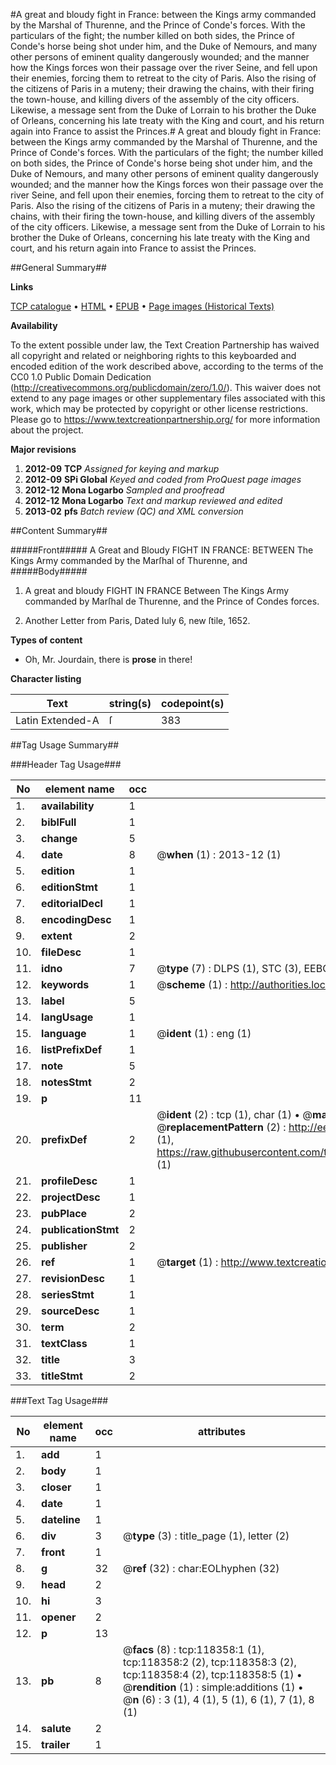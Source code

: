 #A great and bloudy fight in France: between the Kings army commanded by the Marshal of Thurenne, and the Prince of Conde's forces. With the particulars of the fight; the number killed on both sides, the Prince of Conde's horse being shot under him, and the Duke of Nemours, and many other persons of eminent quality dangerously wounded; and the manner how the Kings forces won their passage over the river Seine, and fell upon their enemies, forcing them to retreat to the city of Paris. Also the rising of the citizens of Paris in a muteny; their drawing the chains, with their firing the town-house, and killing divers of the assembly of the city officers. Likewise, a message sent from the Duke of Lorrain to his brother the Duke of Orleans, concerning his late treaty with the King and court, and his return again into France to assist the Princes.#
A great and bloudy fight in France: between the Kings army commanded by the Marshal of Thurenne, and the Prince of Conde's forces. With the particulars of the fight; the number killed on both sides, the Prince of Conde's horse being shot under him, and the Duke of Nemours, and many other persons of eminent quality dangerously wounded; and the manner how the Kings forces won their passage over the river Seine, and fell upon their enemies, forcing them to retreat to the city of Paris. Also the rising of the citizens of Paris in a muteny; their drawing the chains, with their firing the town-house, and killing divers of the assembly of the city officers. Likewise, a message sent from the Duke of Lorrain to his brother the Duke of Orleans, concerning his late treaty with the King and court, and his return again into France to assist the Princes.

##General Summary##

**Links**

[TCP catalogue](http://www.ota.ox.ac.uk/tcp/)  • 
[HTML](http://tei.it.ox.ac.uk/tcp/Texts-HTML/free/A85/A85568.html)  • 
[EPUB](http://tei.it.ox.ac.uk/tcp/Texts-EPUB/free/A85/A85568.epub) • 
[Page images (Historical Texts)](https://historicaltexts.jisc.ac.uk/eebo-99866096e)

**Availability**

To the extent possible under law, the Text Creation Partnership has waived all copyright and related or neighboring rights to this keyboarded and encoded edition of the work described above, according to the terms of the CC0 1.0 Public Domain Dedication (http://creativecommons.org/publicdomain/zero/1.0/). This waiver does not extend to any page images or other supplementary files associated with this work, which may be protected by copyright or other license restrictions. Please go to https://www.textcreationpartnership.org/ for more information about the project.

**Major revisions**

1. __2012-09__ __TCP__ *Assigned for keying and markup*
1. __2012-09__ __SPi Global__ *Keyed and coded from ProQuest page images*
1. __2012-12__ __Mona Logarbo__ *Sampled and proofread*
1. __2012-12__ __Mona Logarbo__ *Text and markup reviewed and edited*
1. __2013-02__ __pfs__ *Batch review (QC) and XML conversion*

##Content Summary##

#####Front#####
A Great and Bloudy FIGHT IN FRANCE: BETWEEN The Kings Army commanded by the Marſhal of Thurenne, and
#####Body#####

1. A great and bloudy FIGHT IN FRANCE Between The Kings Army commanded by Marſhal de Thurenne, and the Prince of Condes forces.

1. Another Letter from Paris, Dated Iuly 6, new ſtile, 1652.

**Types of content**

  * Oh, Mr. Jourdain, there is **prose** in there!

**Character listing**


|Text|string(s)|codepoint(s)|
|---|---|---|
|Latin Extended-A|ſ|383|

##Tag Usage Summary##

###Header Tag Usage###

|No|element name|occ|attributes|
|---|---|---|---|
|1.|__availability__|1||
|2.|__biblFull__|1||
|3.|__change__|5||
|4.|__date__|8| @__when__ (1) : 2013-12 (1)|
|5.|__edition__|1||
|6.|__editionStmt__|1||
|7.|__editorialDecl__|1||
|8.|__encodingDesc__|1||
|9.|__extent__|2||
|10.|__fileDesc__|1||
|11.|__idno__|7| @__type__ (7) : DLPS (1), STC (3), EEBO-CITATION (1), PROQUEST (1), VID (1)|
|12.|__keywords__|1| @__scheme__ (1) : http://authorities.loc.gov/ (1)|
|13.|__label__|5||
|14.|__langUsage__|1||
|15.|__language__|1| @__ident__ (1) : eng (1)|
|16.|__listPrefixDef__|1||
|17.|__note__|5||
|18.|__notesStmt__|2||
|19.|__p__|11||
|20.|__prefixDef__|2| @__ident__ (2) : tcp (1), char (1)  •  @__matchPattern__ (2) : ([0-9\-]+):([0-9IVX]+) (1), (.+) (1)  •  @__replacementPattern__ (2) : http://eebo.chadwyck.com/downloadtiff?vid=$1&page=$2 (1), https://raw.githubusercontent.com/textcreationpartnership/Texts/master/tcpchars.xml#$1 (1)|
|21.|__profileDesc__|1||
|22.|__projectDesc__|1||
|23.|__pubPlace__|2||
|24.|__publicationStmt__|2||
|25.|__publisher__|2||
|26.|__ref__|1| @__target__ (1) : http://www.textcreationpartnership.org/docs/. (1)|
|27.|__revisionDesc__|1||
|28.|__seriesStmt__|1||
|29.|__sourceDesc__|1||
|30.|__term__|2||
|31.|__textClass__|1||
|32.|__title__|3||
|33.|__titleStmt__|2||


###Text Tag Usage###

|No|element name|occ|attributes|
|---|---|---|---|
|1.|__add__|1||
|2.|__body__|1||
|3.|__closer__|1||
|4.|__date__|1||
|5.|__dateline__|1||
|6.|__div__|3| @__type__ (3) : title_page (1), letter (2)|
|7.|__front__|1||
|8.|__g__|32| @__ref__ (32) : char:EOLhyphen (32)|
|9.|__head__|2||
|10.|__hi__|3||
|11.|__opener__|2||
|12.|__p__|13||
|13.|__pb__|8| @__facs__ (8) : tcp:118358:1 (1), tcp:118358:2 (2), tcp:118358:3 (2), tcp:118358:4 (2), tcp:118358:5 (1)  •  @__rendition__ (1) : simple:additions (1)  •  @__n__ (6) : 3 (1), 4 (1), 5 (1), 6 (1), 7 (1), 8 (1)|
|14.|__salute__|2||
|15.|__trailer__|1||
